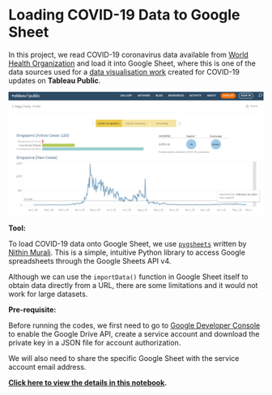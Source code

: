 # Loading COVID-19 Data to Google Sheet


In this project, we read COVID-19 coronavirus data available from [World Health Organization](https://covid19.who.int/) and load it into Google Sheet, where this is one of the data sources used for a [data visualisation work](https://public.tableau.com/profile/peggy.chang#!/vizhome/COVID-19Updates_16082983614350/S1) created for COVID-19 updates on **Tableau Public**.

![Tableau](Tableau.png)



**Tool:**

To load COVID-19 data onto Google Sheet, we use [`pygsheets`](https://pygsheets.readthedocs.io/en/latest/) written by [Nithin Murali](https://github.com/nithinmurali/pygsheets). This is a simple, intuitive Python library to access Google spreadsheets through the Google Sheets API v4.

Although we can use the `importData()` function in Google Sheet itself to obtain data directly from a URL, there are some limitations and it would not work for large datasets.


**Pre-requisite:**

Before running the codes, we first need to go to [Google Developer Console](https://console.developers.google.com/) to enable the Google Drive API, create a service account and download the private key in a JSON file for account authorization.

We will also need to share the specific Google Sheet with the service account email address.

**[Click here to view the details in this notebook](Project_WHO_GoogleSheet.ipynb).**
